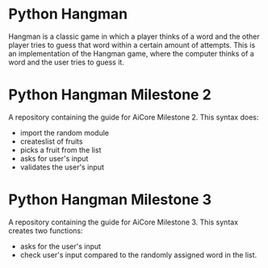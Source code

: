 # Python Hangman
Hangman is a classic game in which a player thinks of a word and the other player tries to guess that word within a certain amount of attempts.
This is an implementation of the Hangman game, where the computer thinks of a word and the user tries to guess it. 
# Python Hangman Milestone 2
A repository containing the guide for AiCore Milestone 2. This syntax does:
- import the random module
- createslist of fruits
- picks a fruit from the list
- asks for user's input
- validates the user's input
# Python Hangman Milestone 3
A repository containing the guide for AiCore Milestone 3. This syntax creates two functions:
- asks for the user's input
- check user's input compared to the randomly assigned word in the list. 
